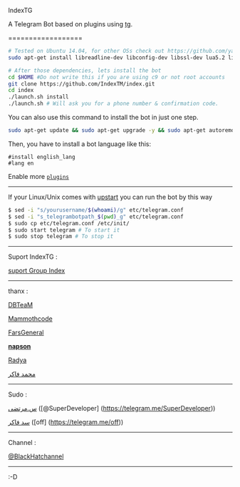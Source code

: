 IndexTG

A Telegram Bot based on plugins using [tg](https://github.com/vysheng/tg).

==================

```bash
# Tested on Ubuntu 14.04, for other OSs check out https://github.com/yagop/telegram-bot/wiki/Installation
sudo apt-get install libreadline-dev libconfig-dev libssl-dev lua5.2 liblua5.2-dev libevent-dev make unzip git redis-server g++ libjansson-dev libpython-dev expat libexpat1-dev
```

```bash
# After those dependencies, lets install the bot
cd $HOME #Do not write this if you are using c9 or not root accounts
git clone https://github.com/IndexTM/index.git
cd index
./launch.sh install
./launch.sh # Will ask you for a phone number & confirmation code.
```
You can also use this command to install the bot in just one step.
```bash
sudo apt-get update && sudo apt-get upgrade -y && sudo apt-get autoremove && sudo apt-get autoclean && sudo apt-get install libreadline-dev libconfig-dev libssl-dev lua5.2 liblua5.2-dev libevent-dev make unzip git redis-server g++ libjansson-dev libpython-dev expat libexpat1-dev -y && cd $HOME && rm -rf index && rm -rf .telegram-cli && git clone https://github.com/IndexTM/index.git && cd index && ./launch.sh install && ./launch.sh
```
Then, you have to install a bot language like this:
```
#install english_lang
#lang en
```

Enable more [`plugins`](https://github.com/yagop/Talibot/tree/supergroups/plugins)

------------

If your Linux/Unix comes with [upstart](http://upstart.ubuntu.com/) you can run the bot by this way
```bash
$ sed -i "s/yourusername/$(whoami)/g" etc/telegram.conf
$ sed -i "s_telegrambotpath_$(pwd)_g" etc/telegram.conf
$ sudo cp etc/telegram.conf /etc/init/
$ sudo start telegram # To start it
$ sudo stop telegram # To stop it
```

-------------------------------------

Suport IndexTG :

[suport Group Index](https://telegram.me/joinchat/DRVuDAjDa98OGV4UMRuFkw)

-----------------
   thanx :

[DBTeaM](https://telegram.me/DBTeam)


[Mammothcode](https://telegram.me/Mammothcode)


[FarsGeneral](https://telegram.me/FarsGeneral)


<B>[napson](https://telegram.me/napson)</B>


[Radya](https://telegram.me/error_log)


[محمد فاکر](https://telegram.me/black_hat_admin1)

-------------------

   Sudo :

[س.مرتضی](https://telegram.me/black_hat_admin02) ([@SuperDeveloper] (https://telegram.me/SuperDeveloper))


[سد فاکر](https://telegram.me/black_hat_admin03) ([off] (https://telegram.me/off))

-------------------

   Channel :
   
  [@BlackHatchannel](https://telegram.me/BlackHatchannel)
   
-------------------

 :-D
